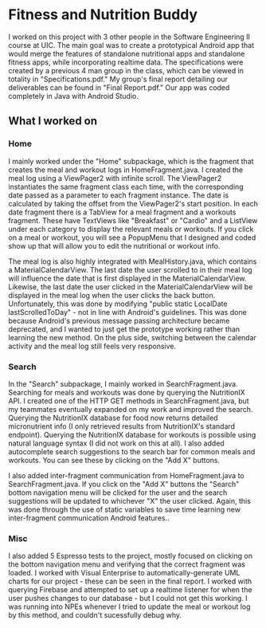 # Fitness and Nutrition Buddy

I worked on this project with 3 other people in the Software Engineering II course at UIC.
The main goal was to create a prototypical Android app that would merge the features of standalone nutritional apps and standalone fitness apps, while incorporating realtime data.
The specifications were created by a previous 4 man group in the class, which can be viewed in totality in "Specifications.pdf."
My group's final report detailing our deliverables can be found in "Final Report.pdf."
Our app was coded completely in Java with Android Studio.

## What I worked on

### Home
I mainly worked under the "Home" subpackage, which is the fragment that creates the meal and workout logs in HomeFragment.java.
I created the meal log using a ViewPager2 with infinite scroll.
The ViewPager2 instantiates the same fragment class each time, with the corresponding date passed as a parameter to each fragment instance.
The date is calculated by taking the offset from the ViewPager2's start position.
In each date fragment there is a TabView for a meal fragment and a workouts fragment.
These have TextViews like "Breakfast" or "Cardio" and a ListView under each category to display the relevant meals or workouts.
If you click on a meal or workout, you will see a PopupMenu that I designed and coded show up that will allow you to edit the nutritional or workout info.

The meal log is also highly integrated with MealHistory.java, which contains a MaterialCalendarView.
The last date the user scrolled to in their meal log will influence the date that is first displayed in the MaterialCalendarView.
Likewise, the last date the user clicked in the MaterialCalendarView will be displayed in the meal log when the user clicks the back button.
Unfortunately, this was done by modifying "public static LocalDate lastScrolledToDay" - not in line with Android's guidelines.
This was done because Android's previous message passing architecture became deprecated, and I wanted to just get the prototype working rather than learning the new method.
On the plus side, switching between the calendar activity and the meal log still feels very responsive.

### Search
In the "Search" subpackage, I mainly worked in SearchFragment.java.
Searching for meals and workouts was done by querying the NutritionIX API.
I created one of the HTTP GET methods in SearchFragment.java, but my teammates eventually expanded on my work and improved the search.
Querying the NutritionIX database for food now returns detailed micronutrient info (I only retrieved results from NutritionIX's standard endpoint).
Querying the NutritionIX database for workouts is possible using natural language syntax (I did not work on this at all).
I also added autocomplete search suggestions to the search bar for common meals and workouts.
You can see these by clicking on the "Add X" buttons.

I also added inter-fragment communication from HomeFragment.java to SearchFragment.java.
If you click on the "Add X" buttons the "Search" bottom navigation menu will be clicked for the user and the search suggestions will be updated to whichever "X" the user clicked.
Again, this was done through the use of static variables to save time learning new inter-fragment communication Android features..

### Misc

I also added 5 Espresso tests to the project, mostly focused on clicking on the bottom navigation menu and verifying that the correct fragment was loaded.
I worked with Visual Enterprise to automatically-generate UML charts for our project - these can be seen in the final report.
I worked with querying Firebase and attempted to set up a realtime listener for when the user pushes changes to our database - but I could not get this working.
I was running into NPEs whenever I tried to update the meal or workout log by this method, and couldn't sucessfully debug why.
